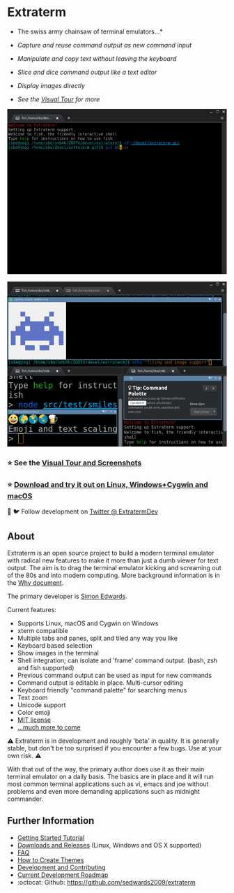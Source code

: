 Extraterm
=========
* The swiss army chainsaw of terminal emulators...*

* *Capture and reuse command output as new command input*
* *Manipulate and copy text without leaving the keyboard*
* *Slice and dice command output like a text editor*
* *Display images directly*
* *See the [Visual Tour](docs/tour.md) for more*

![Directly edit and execute command output](docs/edit_direct.gif)

![Panes and tiling, emoji, text scaling and images](docs/nested_panes.png)

### :star: **See the [Visual Tour and Screenshots](docs/tour.md)**
### :star: **[Download and try it out on Linux, Windows+Cygwin and macOS](https://github.com/sedwards2009/extraterm/releases)**
:loudspeaker: :bird: Follow development on [Twitter @ ExtratermDev](https://twitter.com/ExtratermDev)

About
-----
Extraterm is an open source project to build a modern terminal emulator with radical new features to make it more than just a dumb viewer for text output. The aim is to drag the terminal emulator kicking and screaming out of the 80s and into modern computing. More background information is in the [Why document](docs/why.md).

The primary developer is [Simon Edwards](mailto:simon@simonzone.com).

Current features:

* Supports Linux, macOS and Cygwin on Windows
* xterm compatible
* Multiple tabs and panes, split and tiled any way you like
* Keyboard based selection
* Show images in the terminal
* Shell integration; can isolate and 'frame' command output. (bash, zsh and fish supported)
* Previous command output can be used as input for new commands
* Command output is editable in place. Multi-cursor editing
* Keyboard friendly "command palette" for searching menus
* Text zoom
* Unicode support
* Color emoji
* [MIT license](LICENSE.txt)
* [...much more to come](https://github.com/sedwards2009/extraterm/issues/30)

:warning: Extraterm is in development and roughly 'beta' in quality. It is generally stable, but don't be too surprised if you encounter a few bugs. Use at your own risk. :warning:

With that out of the way, the primary author does use it as their main terminal emulator on a daily basis. The basics are in place and it will run most common terminal applications such as vi, emacs and joe without problems and even more demanding applications such as midnight commander.


Further Information
-------------------
* [Getting Started Tutorial](docs/guide.md)
* [Downloads and Releases](https://github.com/sedwards2009/extraterm/releases) (Linux, Windows and OS X supported)
* [FAQ](docs/faq.md)
* [How to Create Themes](docs/theming.md)
* [Development and Contributing](docs/development.md)
* [Current Development Roadmap](https://github.com/sedwards2009/extraterm/issues/30)
* :octocat: Github: https://github.com/sedwards2009/extraterm
